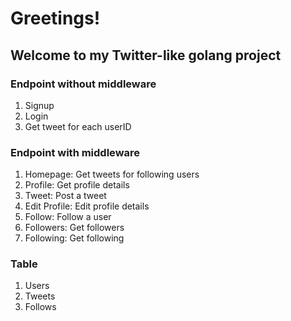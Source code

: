 # Greetings! 
## Welcome to my Twitter-like golang project

### Endpoint without middleware
1. Signup
2. Login
3. Get tweet for each userID

### Endpoint with middleware
1. Homepage: Get tweets for following users
2. Profile: Get profile details
3. Tweet: Post a tweet
4. Edit Profile: Edit profile details
5. Follow: Follow a user
6. Followers: Get followers
7. Following: Get following

### Table
1. Users
2. Tweets
3. Follows